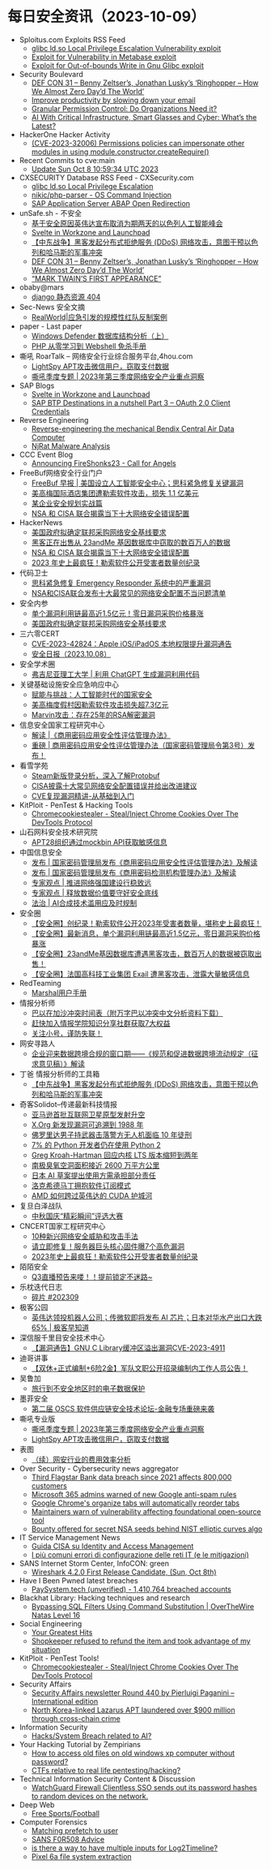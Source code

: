 # 每日安全资讯（2023-10-09）

- Sploitus.com Exploits RSS Feed
  - [glibc ld.so Local Privilege Escalation Vulnerability exploit](https://sploitus.com/exploit?id=1337DAY-ID-39095&utm_source=rss&utm_medium=rss)
  - [Exploit for Vulnerability in Metabase exploit](https://sploitus.com/exploit?id=745D9DB9-6119-5304-92E2-254190159067&utm_source=rss&utm_medium=rss)
  - [Exploit for Out-of-bounds Write in Gnu Glibc exploit](https://sploitus.com/exploit?id=314B478D-9812-580A-8F87-0AC52D7AD7B4&utm_source=rss&utm_medium=rss)
- Security Boulevard
  - [DEF CON 31 –  Benny Zeltser’s, Jonathan Lusky’s ‘Ringhopper – How We Almost Zero Day’d The World’](https://securityboulevard.com/2023/10/def-con-31-benny-zeltsers-jonathan-luskys-ringhopper-how-we-almost-zero-dayd-the-world/)
  - [Improve productivity by slowing down your email](https://securityboulevard.com/2023/10/improve-productivity-by-slowing-down-your-email/)
  - [Granular Permission Control: Do Organizations Need it?](https://securityboulevard.com/2023/10/granular-permission-control-do-organizations-need-it/)
  - [AI With Critical Infrastructure, Smart Glasses and Cyber: What’s the Latest?](https://securityboulevard.com/2023/10/ai-with-critical-infrastructure-smart-glasses-and-cyber-whats-the-latest/)
- HackerOne Hacker Activity
  - [(CVE-2023-32006) Permissions policies can impersonate other modules in using module.constructor.createRequire()](https://hackerone.com/reports/2104566)
- Recent Commits to cve:main
  - [Update Sun Oct  8 10:59:34 UTC 2023](https://github.com/trickest/cve/commit/e464694a6f33ef45a94b5402136bbc7da4e2f23f)
- CXSECURITY Database RSS Feed - CXSecurity.com
  - [glibc ld.so Local Privilege Escalation](https://cxsecurity.com/issue/WLB-2023100018)
  - [nikic/php-parser - OS Command Injection](https://cxsecurity.com/issue/WLB-2023100017)
  - [SAP Application Server ABAP Open Redirection](https://cxsecurity.com/issue/WLB-2023100016)
- unSafe.sh - 不安全
  - [基于安全原因英伟达宣布取消为期两天的以色列人工智能峰会](https://buaq.net/go-187723.html)
  - [Svelte in Workzone and Launchpad](https://buaq.net/go-187734.html)
  - [【中东战争】黑客发起分布式拒绝服务 (DDoS) 网络攻击，意图干预以色列和哈马斯的军事冲突​](https://buaq.net/go-187728.html)
  - [DEF CON 31 –  Benny Zeltser’s, Jonathan Lusky’s ‘Ringhopper – How We Almost Zero Day’d The World’](https://buaq.net/go-187753.html)
  - [“MARK TWAIN’S FIRST APPEARANCE”](https://buaq.net/go-187735.html)
- obaby@mars
  - [django 静态资源 404](https://h4ck.org.cn/2023/10/django-%e9%9d%99%e6%80%81%e8%b5%84%e6%ba%90-404/)
- Sec-News 安全文摘
  - [RealWorld|应急引发的规模性红队反制案例](https://govuln.com/news/url/QbnY)
- paper - Last paper
  - [Windows Defender 数据库结构分析（上）](https://paper.seebug.org/3045/)
  - [PHP 从零学习到 Webshell 免杀手册](https://paper.seebug.org/3044/)
- 嘶吼 RoarTalk – 网络安全行业综合服务平台,4hou.com
  - [LightSpy APT攻击微信用户，窃取支付数据](https://www.4hou.com/posts/vxvm)
  - [嘶吼季度专题 | 2023年第三季度网络安全产业重点洞察](https://www.4hou.com/posts/rqo6)
- SAP Blogs
  - [Svelte in Workzone and Launchpad](https://blogs.sap.com/2023/10/08/svelte-in-workzone-and-launchpad/)
  - [SAP BTP Destinations in a nutshell Part 3 – OAuth 2.0 Client Credentials](https://blogs.sap.com/2023/10/08/sap-btp-destinations-in-a-nutshell-part-3-oauth-2.0-client-credentials/)
- Reverse Engineering
  - [Reverse-engineering the mechanical Bendix Central Air Data Computer](https://www.reddit.com/r/ReverseEngineering/comments/172ne3h/reverseengineering_the_mechanical_bendix_central/)
  - [NjRat Malware Analysis](https://www.reddit.com/r/ReverseEngineering/comments/172w7f8/njrat_malware_analysis/)
- CCC Event Blog
  - [Announcing FireShonks23 - Call for Angels](https://events.ccc.de/2023/10/08/fireshonks23-announcement/)
- FreeBuf网络安全行业门户
  - [FreeBuf 早报 | 美国设立人工智能安全中心；思科紧急修复关键漏洞](https://www.freebuf.com/news/379888.html)
  - [美高梅国际酒店集团遭勒索软件攻击，损失 1.1 亿美元](https://www.freebuf.com/news/379867.html)
  - [某企业安全规划实战篇](https://www.freebuf.com/consult/379866.html)
  - [NSA 和 CISA 联合揭露当下十大网络安全错误配置](https://www.freebuf.com/news/379857.html)
- HackerNews
  - [美国政府拟确定联邦采购网络安全基线要求](https://hackernews.cc/archives/45981)
  - [黑客正在出售从 23andMe 基因数据库中窃取的数百万人的数据](https://hackernews.cc/archives/45977)
  - [NSA 和 CISA 联合揭露当下十大网络安全错误配置](https://hackernews.cc/archives/45967)
  - [2023 年史上最疯狂！勒索软件公开受害者数量创纪录](https://hackernews.cc/archives/45960)
- 代码卫士
  - [思科紧急修复 Emergency Responder 系统中的严重漏洞](https://mp.weixin.qq.com/s?__biz=MzI2NTg4OTc5Nw==&mid=2247517792&idx=1&sn=2597cf0fcd5b0d3561468663bbc2c62b&chksm=ea94b70adde33e1c4078d399916095b0e03ac6c5af4add39de2897fa077d31d2f2792e844d2e&scene=58&subscene=0#rd)
  - [NSA和CISA联合发布十大最常见的网络安全配置不当问题清单](https://mp.weixin.qq.com/s?__biz=MzI2NTg4OTc5Nw==&mid=2247517792&idx=2&sn=26f5404af467b67c8aed30c37fbd4f2f&chksm=ea94b70adde33e1ce4f013e6b0674f3dd92751f5751befc98dba7a610fffd3373988026c0011&scene=58&subscene=0#rd)
- 安全内参
  - [单个漏洞利用链最高近1.5亿元！零日漏洞采购价格暴涨](https://mp.weixin.qq.com/s?__biz=MzI4NDY2MDMwMw==&mid=2247509990&idx=1&sn=c36ce28db13449761164c60dc93061d8&chksm=ebfae0c6dc8d69d0bc5e592a0d1abf6cd188b4bee7154330731f55addc18afff73c019626167&scene=58&subscene=0#rd)
  - [美国政府拟确定联邦采购网络安全基线要求](https://mp.weixin.qq.com/s?__biz=MzI4NDY2MDMwMw==&mid=2247509990&idx=2&sn=a9249b299d41ade5789ebdf5cc2cf85a&chksm=ebfae0c6dc8d69d00858a38e9b6dbd11b0f124e077fa41a22380e30619c918cee99b88647d84&scene=58&subscene=0#rd)
- 三六零CERT
  - [CVE-2023-42824：Apple iOS/iPadOS 本地权限提升漏洞通告](https://mp.weixin.qq.com/s?__biz=MzU5MjEzOTM3NA==&mid=2247496825&idx=1&sn=cf059a6bd5005d7167065b29148f619c&chksm=fe26f178c951786e509fd460dec0adc8997d1c41647f9a9d5bf60cabf911f34530c187cfb2de&scene=58&subscene=0#rd)
  - [安全日报（2023.10.08）](https://mp.weixin.qq.com/s?__biz=MzU5MjEzOTM3NA==&mid=2247496825&idx=2&sn=b05e008f597c86bccc5f21da6765c900&chksm=fe26f178c951786e2697c10472e837f81cbce0320f48b4bdf82e4a960f8841b8f39ad52936a8&scene=58&subscene=0#rd)
- 安全学术圈
  - [弗吉尼亚理工大学 | 利用 ChatGPT 生成漏洞利用代码](https://mp.weixin.qq.com/s?__biz=MzU5MTM5MTQ2MA==&mid=2247489766&idx=1&sn=3eaba020253f23f344e6927a2231500b&chksm=fe2ee76dc9596e7b1f97a6797c65305e199057acc4056d6bed3d2e4fb53c5cd2e4d7bfa7f2d9&scene=58&subscene=0#rd)
- 关键基础设施安全应急响应中心
  - [赋能与挑战：人工智能时代的国家安全](https://mp.weixin.qq.com/s?__biz=MzkyMzAwMDEyNg==&mid=2247540015&idx=1&sn=6615154411d0f7be195af871c91d1a7e&chksm=c1e9d17ef69e5868bbf1191306ad9bbe1071ed1dd3dbb65bae92ce8159a349a5440c26258c94&scene=58&subscene=0#rd)
  - [美高梅度假村因勒索软件攻击损失超7.3亿元](https://mp.weixin.qq.com/s?__biz=MzkyMzAwMDEyNg==&mid=2247540015&idx=2&sn=c033cbb7587c8cb8486459415ba96e73&chksm=c1e9d17ef69e5868c353e01ccc2f4f99ca6280f672df23107e4d0b72edf08afe9fe230b07930&scene=58&subscene=0#rd)
  - [Marvin攻击：存在25年的RSA解密漏洞](https://mp.weixin.qq.com/s?__biz=MzkyMzAwMDEyNg==&mid=2247540015&idx=3&sn=f73cca6dfe3e7dcc208a37c9554ae4c9&chksm=c1e9d17ef69e58680fdf7f52f2a2e795e15f09082d7e191f8708974b692d314a590c746ce210&scene=58&subscene=0#rd)
- 信息安全国家工程研究中心
  - [解读 |《商用密码应用安全性评估管理办法》](https://mp.weixin.qq.com/s?__biz=MzU5OTQ0NzY3Ng==&mid=2247495074&idx=1&sn=b472041d90c923056cb59b598aa8a199&chksm=feb66cb1c9c1e5a765b7362c4b36ce25ce39a6545d460d0797dab58860c164245702cc6ec7a4&scene=58&subscene=0#rd)
  - [重磅 | 商用密码应用安全性评估管理办法（国家密码管理局令第3号）发布！](https://mp.weixin.qq.com/s?__biz=MzU5OTQ0NzY3Ng==&mid=2247495074&idx=2&sn=ffbc2ce46e062b2c79cef889ef08c453&chksm=feb66cb1c9c1e5a7cbb5e3ce958471031b98f0224d20f93f79e2b0c152e7936aa728033fc1e7&scene=58&subscene=0#rd)
- 看雪学苑
  - [Steam新版登录分析，深入了解Protobuf](https://mp.weixin.qq.com/s?__biz=MjM5NTc2MDYxMw==&mid=2458521120&idx=2&sn=b84f45dd6d51667a395fed15a00d77e4&chksm=b18d3eaa86fab7bcb13f5ab08da3ed6a35c9e30ef328eddd193cf81114821bbcdf2443b0dfbe&scene=58&subscene=0#rd)
  - [CISA披露十大常见网络安全配置错误并给出改进建议](https://mp.weixin.qq.com/s?__biz=MjM5NTc2MDYxMw==&mid=2458521120&idx=3&sn=818c1e5b179a34946e40d5b4e196350a&chksm=b18d3eaa86fab7bc635ddeeb89c2a981f3edbc36c3ed0e3fbcebd3cfa2b3d4796f118eaeda24&scene=58&subscene=0#rd)
  - [CVE复现漏洞精讲-从基础到入门](https://mp.weixin.qq.com/s?__biz=MjM5NTc2MDYxMw==&mid=2458521120&idx=4&sn=6e7966a0cab83e1d0f13bf0f191179c9&chksm=b18d3eaa86fab7bc0f6e1875adcbafc8fc08e92e52b12e7a004302278f8f3373a409f9326318&scene=58&subscene=0#rd)
- KitPloit - PenTest & Hacking Tools
  - [Chromecookiestealer - Steal/Inject Chrome Cookies Over The DevTools Protocol](http://www.kitploit.com/2023/10/chromecookiestealer-stealinject-chrome.html)
- 山石网科安全技术研究院
  - [APT28组织通过mockbin API获取敏感信息](https://mp.weixin.qq.com/s?__biz=MzUzMDUxNTE1Mw==&mid=2247502517&idx=1&sn=b0e2b0b1b48d455b01aaa5f52a32bb79&chksm=fa521f0bcd25961dab22e5b372b9a02bc43a27813bdd23796f377975d8ad50360274259b420c&scene=58&subscene=0#rd)
- 中国信息安全
  - [发布 | 国家密码管理局发布《商用密码应用安全性评估管理办法》及解读](https://mp.weixin.qq.com/s?__biz=MzA5MzE5MDAzOA==&mid=2664194270&idx=1&sn=c37b05781ebb2d6df73f10923f02f270&chksm=8b596227bc2eeb31bfc7cae57ff6f1547cbf2be305eb00438569f10582f4782930a89e0499e2&scene=58&subscene=0#rd)
  - [发布 | 国家密码管理局发布《商用密码检测机构管理办法》及解读](https://mp.weixin.qq.com/s?__biz=MzA5MzE5MDAzOA==&mid=2664194270&idx=2&sn=ccc88ca8adf7a83188fa29863ab427b0&chksm=8b596227bc2eeb31bfc7a8ae09c6f775a91bfadd62b7f595aa29219e2db50e34809872b59f67&scene=58&subscene=0#rd)
  - [专家观点 | 推进网络强国建设行稳致远](https://mp.weixin.qq.com/s?__biz=MzA5MzE5MDAzOA==&mid=2664194270&idx=3&sn=2c4aa5224f813b5d4baf82ffec982b50&chksm=8b596227bc2eeb31b76ea0669c9292c2857b9f28f6d8deb918973b6fe40b6363580638057e38&scene=58&subscene=0#rd)
  - [专家观点 | 释放数据价值要守好安全底线](https://mp.weixin.qq.com/s?__biz=MzA5MzE5MDAzOA==&mid=2664194270&idx=4&sn=41b7cd6459d916a9fa121e57f8a21913&chksm=8b596227bc2eeb319a558f8da02840a67b3aaab11a4de9a01bf9bf821317d255694fd9f80a6f&scene=58&subscene=0#rd)
  - [法治 | AI合成技术滥用应及时规制](https://mp.weixin.qq.com/s?__biz=MzA5MzE5MDAzOA==&mid=2664194270&idx=5&sn=6b0bc0189afb6897a5934b8caf5c5167&chksm=8b596227bc2eeb31abc3d0d50098ef903df8ff2a0ac2f317ceae02cffe1cefc38dd196b86719&scene=58&subscene=0#rd)
- 安全圈
  - [【安全圈】创纪录！勒索软件公开2023年受害者数量，堪称史上最疯狂！](https://mp.weixin.qq.com/s?__biz=MzIzMzE4NDU1OQ==&mid=2652046152&idx=1&sn=62adb33d3a9f7daf5e469c8bcbb93c16&chksm=f36e2f08c419a61e7bfd9e9af2a01b2dd33628f939cba41f863c8914b478398e2af7cce5a04d&scene=58&subscene=0#rd)
  - [【安全圈】最新消息，单个漏洞利用链最高近1.5亿元，零日漏洞采购价格暴涨](https://mp.weixin.qq.com/s?__biz=MzIzMzE4NDU1OQ==&mid=2652046152&idx=2&sn=da1221a663adca6e0bc8ac1afa9fd24a&chksm=f36e2f08c419a61e458906a60389012218dbd84eb8bb3c6f68b55597b552cd64c8de1482ef85&scene=58&subscene=0#rd)
  - [【安全圈】23andMe基因数据库遭遇黑客攻击，数百万人的数据被窃取出售！](https://mp.weixin.qq.com/s?__biz=MzIzMzE4NDU1OQ==&mid=2652046152&idx=3&sn=24fb8af2936de2092418226957f0a4ec&chksm=f36e2f08c419a61efc977f74da8bda68a0276cb3a6e8875602b7bdf09e9929a1be1f88680294&scene=58&subscene=0#rd)
  - [【安全圈】法国高科技工业集团 Exail 遭黑客攻击，泄露大量敏感信息](https://mp.weixin.qq.com/s?__biz=MzIzMzE4NDU1OQ==&mid=2652046152&idx=4&sn=13b91dea34bb1f5d58d4d2b77ba4ab3c&chksm=f36e2f08c419a61ecf82ca1f8b48aa6917e5a2316c1c6a35c7e27973af7917accb01e2e565a1&scene=58&subscene=0#rd)
- RedTeaming
  - [Marshal用户手册](https://mp.weixin.qq.com/s?__biz=MzUyMDgzMDMyMg==&mid=2247484431&idx=1&sn=38bfd60772a5035fe52de6048927f1fc&chksm=f9e52812ce92a104bb659d0654ede24e3014d59d5b6764b8e5c1c0d5664b472f241b8e008fb9&scene=58&subscene=0#rd)
- 情报分析师
  - [巴以在加沙冲突时间表（附万字巴以冲突中文分析资料下载）](https://mp.weixin.qq.com/s?__biz=MzA3Mjc1MTkwOA==&mid=2650540167&idx=1&sn=1d760bb66af7d495e152e1f874e6a59b&chksm=871126ccb066afda8078ce1b959a7231b2a0cb78793a218b72dc0a0dddc3e4d4e516ffd91a80&scene=58&subscene=0#rd)
  - [赶快加入情报学院知识分享社群获取7大权益](https://mp.weixin.qq.com/s?__biz=MzA3Mjc1MTkwOA==&mid=2650540167&idx=2&sn=65ff6163fa72d8ef5166d31b8df884ff&chksm=871126ccb066afda8569cc0c29326a479075e7760720730e0614b8893c34939f45f9e5afeaba&scene=58&subscene=0#rd)
  - [关注小号，谨防失联！](https://mp.weixin.qq.com/s?__biz=MzA3Mjc1MTkwOA==&mid=2650540167&idx=3&sn=7897568383617973792e4e85c9930147&chksm=871126ccb066afda27c363fbc6c9056a2d08b0e969e69a05025b97316551b006073b4696f6a2&scene=58&subscene=0#rd)
- 网安寻路人
  - [企业迎来数据跨境合规的窗口期——《规范和促进数据跨境流动规定（征求意见稿）》解读](https://mp.weixin.qq.com/s?__biz=MzIxODM0NDU4MQ==&mid=2247500463&idx=1&sn=29b04303756b847db22c0a0ba5e3a58d&chksm=97e97f45a09ef653343c0e29a5ea3ccd597f19e73920c78ea0b7f0be70cde6b4041653e0dcdc&scene=58&subscene=0#rd)
- 丁爸 情报分析师的工具箱
  - [【中东战争】黑客发起分布式拒绝服务 (DDoS) 网络攻击，意图干预以色列和哈马斯的军事冲突​](https://mp.weixin.qq.com/s?__biz=MzI2MTE0NTE3Mw==&mid=2651139362&idx=1&sn=64de404416a9f92efffebaa835a126bb&chksm=f1af5a18c6d8d30e543adbd68eb19533ee14aeba482cc291e71eb6dfe7857622e6d31e06cb90&scene=58&subscene=0#rd)
- 奇客Solidot–传递最新科技情报
  - [亚马逊首批互联网卫星原型发射升空](https://www.solidot.org/story?sid=76275)
  - [X.Org 新发现漏洞可追溯到 1988 年](https://www.solidot.org/story?sid=76274)
  - [佛罗里达男子持武器击落警方无人机面临 10 年徒刑](https://www.solidot.org/story?sid=76273)
  - [7% 的 Python 开发者仍在使用 Python 2](https://www.solidot.org/story?sid=76272)
  - [Greg Kroah-Hartman 回应内核 LTS 版本缩短到两年](https://www.solidot.org/story?sid=76271)
  - [南极臭氧空洞面积接近 2600 万平方公里](https://www.solidot.org/story?sid=76270)
  - [日本 AI 草案提出使用方需承担部分责任](https://www.solidot.org/story?sid=76269)
  - [洛克希德马丁拥抱软件订阅模式](https://www.solidot.org/story?sid=76268)
  - [AMD 如何跨过英伟达的 CUDA 护城河](https://www.solidot.org/story?sid=76267)
- 复旦白泽战队
  - [中秋国庆“精彩瞬间”评选大赛](https://mp.weixin.qq.com/s?__biz=MzU4NzUxOTI0OQ==&mid=2247487080&idx=1&sn=2aae789bcfb5a40c416d0a4cefef9402&chksm=fdeb8a16ca9c03007c40926486732b52adc9c28dc92808e923dda80cccc7657629d4052047c7&scene=58&subscene=0#rd)
- CNCERT国家工程研究中心
  - [10种新兴网络安全威胁和攻击手法](https://mp.weixin.qq.com/s?__biz=MzUzNDYxOTA1NA==&mid=2247540272&idx=1&sn=c65bbf86095f952005495a20583a0855&chksm=fa93e8f1cde461e73c7f78fb28abc13b5591c3e21c400c1d8f4aaa52e6919251ef90cd5eb4f2&scene=58&subscene=0#rd)
  - [请立即修复！服务器巨头核心固件曝7个高危漏洞](https://mp.weixin.qq.com/s?__biz=MzUzNDYxOTA1NA==&mid=2247540272&idx=2&sn=673027138e5ff0063ea2e01881cd7a13&chksm=fa93e8f1cde461e7fc9510dfe1b93606391035adf4dbda497833a9969d1bb90b440a183baa5f&scene=58&subscene=0#rd)
  - [2023年史上最疯狂！勒索软件公开受害者数量创纪录](https://mp.weixin.qq.com/s?__biz=MzUzNDYxOTA1NA==&mid=2247540272&idx=3&sn=42e773871063894fe4a010aa5608b121&chksm=fa93e8f1cde461e7910f7e11bb26709eec88b1661c11da8b9456a19665b99cd1ab89a4cadd69&scene=58&subscene=0#rd)
- 陌陌安全
  - [Q3直播预告来喽！！提前锁定不迷路~](https://mp.weixin.qq.com/s?__biz=MzI2OTYzOTQzNw==&mid=2247488019&idx=1&sn=2bbcce5fac9dba6d1652399854f34a28&chksm=eadc1871ddab91670581d46f13c5cd7a9e8f8c5a104ddb93994be1e50740a64148ad8833ebf1&scene=58&subscene=0#rd)
- 乐枕迭代日志
  - [碎片 #202309](https://mp.weixin.qq.com/s?__biz=MzA3NTMyNDg3OQ==&mid=2652519624&idx=1&sn=73da449e2bf5bcc4a286d587873d5187&chksm=849cd068b3eb597e04808fe8b7588b7de227279e752ad979c5dd4841c22291473abe3cf2324a&scene=58&subscene=0#rd)
- 极客公园
  - [英伟达领投机器人公司；传微软即将发布 AI 芯片；日本对华水产出口大跌 65% | 极客早知道](https://mp.weixin.qq.com/s?__biz=MTMwNDMwODQ0MQ==&mid=2653015301&idx=1&sn=a335d27d0adffff71a349357740d55ef&chksm=7e54b0b3492339a58de7fdacd6a769df3b236b8207ccd7ed57faa62c7a8c930f838ec3409425&scene=58&subscene=0#rd)
- 深信服千里目安全技术中心
  - [【漏洞通告】GNU C Library缓冲区溢出漏洞CVE-2023-4911](https://mp.weixin.qq.com/s?__biz=Mzg2NjgzNjA5NQ==&mid=2247520893&idx=1&sn=08905defcb3946110d0234a17349d464&chksm=ce46196df931907bb497ea294df1d455472c57f0dacfe24cd9dc964561b52a4a8604f18b8d0f&scene=58&subscene=0#rd)
- 迪哥讲事
  - [【双休+正式编制+6险2金】军队文职公开招录编制内工作人员公告！](https://mp.weixin.qq.com/s?__biz=MzIzMTIzNTM0MA==&mid=2247492151&idx=1&sn=a00d65b799e5890af9d632c059012ab8&chksm=e8a5e854dfd26142e3c38d60f002e3246cc50fb8317342da5fba7d004c28b02aa5607cba9d80&scene=58&subscene=0#rd)
- 吴鲁加
  - [旅行到不安全地区时的电子数据保护](https://mp.weixin.qq.com/s?__biz=Mzg5NDY4ODM1MA==&mid=2247484521&idx=1&sn=33f920888d0c190ecd943895319d508d&chksm=c01a8958f76d004ecc2ab7da529f49603d244ff8f7cf1642898bce5ba2d88b653499ceb618a5&scene=58&subscene=0#rd)
- 墨菲安全
  - [第二届 OSCS 软件供应链安全技术论坛-金融专场重磅来袭](https://mp.weixin.qq.com/s?__biz=MzkwOTM0MjI5NQ==&mid=2247487703&idx=1&sn=9352803d7c15ffd8b1c5c4ef448222b5&chksm=c13d73eff64afaf9321bb2a734fff419baf572d04d328b66114df377c0c4e38c97f38549059a&scene=58&subscene=0#rd)
- 嘶吼专业版
  - [嘶吼季度专题 | 2023年第三季度网络安全产业重点洞察](https://mp.weixin.qq.com/s?__biz=MzI0MDY1MDU4MQ==&mid=2247569276&idx=1&sn=e9230e99e80ba5b8586f35e4f9c410d4&chksm=e9141f46de6396506815ad1bc3306269431932051b75bd4197b96a9dfae7ef8a358e002f3c46&scene=58&subscene=0#rd)
  - [LightSpy APT攻击微信用户，窃取支付数据](https://mp.weixin.qq.com/s?__biz=MzI0MDY1MDU4MQ==&mid=2247569276&idx=2&sn=91ce2b1e6dc89c2839f54e5ddf0fcc17&chksm=e9141f46de639650a658832061e50d1ff679d7958dbf5c99e6a113f090db7393e0db860e2599&scene=58&subscene=0#rd)
- 表图
  - [（续）网安行业的费用效率分析](https://mp.weixin.qq.com/s?__biz=MzUzOTI4NDQ3NA==&mid=2247484501&idx=1&sn=03f2f85d5a109d3c180149073c8eedc3&chksm=facb82c0cdbc0bd6d6dabc2961cc919294219bdde7dc98f1c619495b4d304f378c832c07747a&scene=58&subscene=0#rd)
- Over Security - Cybersecurity news aggregator
  - [Third Flagstar Bank data breach since 2021 affects 800,000 customers](https://www.bleepingcomputer.com/news/security/third-flagstar-bank-data-breach-since-2021-affects-800-000-customers/)
  - [Microsoft 365 admins warned of new Google anti-spam rules](https://www.bleepingcomputer.com/news/security/microsoft-365-admins-warned-of-new-google-anti-spam-rules/)
  - [Google Chrome's organize tabs will automatically reorder tabs](https://www.bleepingcomputer.com/news/google/google-chromes-organize-tabs-will-automatically-reorder-tabs/)
  - [Maintainers warn of vulnerability affecting foundational open-source tool](https://therecord.media/curl-vulnerabilities-to-be-announced-open-source)
  - [Bounty offered for secret NSA seeds behind NIST elliptic curves algo](https://www.bleepingcomputer.com/news/security/bounty-offered-for-secret-nsa-seeds-behind-nist-elliptic-curves-algo/)
- IT Service Management News
  - [Guida CISA su Identity and Access Management](http://blog.cesaregallotti.it/2023/10/guida-cisa-su-identity-and-access.html)
  - [I più comuni errori di configurazione delle reti IT (e le mitigazioni)](http://blog.cesaregallotti.it/2023/10/i-piu-comuni-errori-di-configurazione.html)
- SANS Internet Storm Center, InfoCON: green
  - [Wireshark 4.2.0 First Release Candidate, (Sun, Oct 8th)](https://isc.sans.edu/diary/rss/30292)
- Have I Been Pwned latest breaches
  - [PaySystem.tech (unverified) - 1,410,764 breached accounts](https://haveibeenpwned.com/PwnedWebsites#PaySystemTech)
- Blackhat Library: Hacking techniques and research
  - [Bypassing SQL Filters Using Command Substitution | OverTheWire Natas Level 16](https://www.reddit.com/r/blackhat/comments/17300qa/bypassing_sql_filters_using_command_substitution/)
- Social Engineering
  - [Your Greatest Hits](https://www.reddit.com/r/SocialEngineering/comments/172t59j/your_greatest_hits/)
  - [Shopkeeper refused to refund the item and took advantage of my situation](https://www.reddit.com/r/SocialEngineering/comments/1731izf/shopkeeper_refused_to_refund_the_item_and_took/)
- KitPloit - PenTest Tools!
  - [Chromecookiestealer - Steal/Inject Chrome Cookies Over The DevTools Protocol](http://www.kitploit.com/2023/10/chromecookiestealer-stealinject-chrome.html)
- Security Affairs
  - [Security Affairs newsletter Round 440 by Pierluigi Paganini – International edition](https://securityaffairs.com/152118/breaking-news/security-affairs-newsletter-round-440-by-pierluigi-paganini-international-edition.html)
  - [North Korea-linked Lazarus APT laundered over $900 million through cross-chain crime](https://securityaffairs.com/152106/apt/north-korea-laundered-900-million.html)
- Information Security
  - [Hacks/System Breach related to AI?](https://www.reddit.com/r/Information_Security/comments/173coqu/hackssystem_breach_related_to_ai/)
- Your Hacking Tutorial by Zempirians
  - [How to access old files on old windows xp computer without password?](https://www.reddit.com/r/HowToHack/comments/1739l18/how_to_access_old_files_on_old_windows_xp/)
  - [CTFs relative to real life pentesting/hacking?](https://www.reddit.com/r/HowToHack/comments/172ze11/ctfs_relative_to_real_life_pentestinghacking/)
- Technical Information Security Content & Discussion
  - [WatchGuard Firewall Clientless SSO sends out its password hashes to random devices on the network.](https://www.reddit.com/r/netsec/comments/173d6q5/watchguard_firewall_clientless_sso_sends_out_its/)
- Deep Web
  - [Free Sports/Football](https://www.reddit.com/r/deepweb/comments/1737jcs/free_sportsfootball/)
- Computer Forensics
  - [Matching prefetch to user](https://www.reddit.com/r/computerforensics/comments/173as88/matching_prefetch_to_user/)
  - [SANS F0R508 Advice](https://www.reddit.com/r/computerforensics/comments/172zzwc/sans_f0r508_advice/)
  - [is there a way to have multiple inputs for Log2Timeline?](https://www.reddit.com/r/computerforensics/comments/17341mr/is_there_a_way_to_have_multiple_inputs_for/)
  - [Pixel 6a file system extraction](https://www.reddit.com/r/computerforensics/comments/173349c/pixel_6a_file_system_extraction/)
